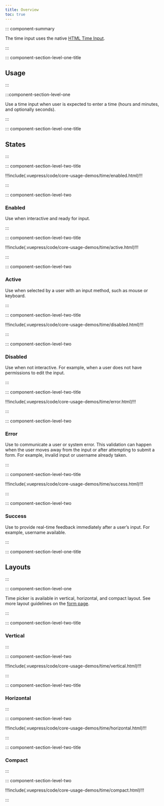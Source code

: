 ```yaml
---
title: Overview
toc: true
---
```


::: component-summary

The time input uses the native <a href="https://developer.mozilla.org/en-US/docs/Web/HTML/Element/input/time" target="_blank">HTML Time Input</a>.

:::

::: component-section-level-one-title

## Usage

:::

:::component-section-level-one

Use a time input when user is expected to enter a time (hours and minutes, and optionally seconds).

:::

::: component-section-level-one-title

## States

:::

<div class="component-section-horizontal" cds-layout="m-t:md">

::: component-section-level-two-title

<div>
!!!include(.vuepress/code/core-usage-demos/time/enabled.html)!!!
</div>

:::

::: component-section-level-two

### Enabled

Use when interactive and ready for input.

:::

</div>

<div class="component-section-horizontal" cds-layout="m-t:md">

::: component-section-level-two-title

<div>
!!!include(.vuepress/code/core-usage-demos/time/active.html)!!!
</div>

:::

::: component-section-level-two

### Active

Use when selected by a user with an input method, such as mouse or keyboard.

:::

</div>

<div class="component-section-horizontal" cds-layout="m-t:md">

::: component-section-level-two-title

<div>
!!!include(.vuepress/code/core-usage-demos/time/disabled.html)!!!
</div>

:::

::: component-section-level-two

### Disabled

Use when not interactive. For example, when a user does not have permissions to edit the input.

:::

</div>

<div class="component-section-horizontal" cds-layout="m-t:md">

::: component-section-level-two-title

<div>
!!!include(.vuepress/code/core-usage-demos/time/error.html)!!!
</div>

:::

::: component-section-level-two

### Error

Use to communicate a user or system error. This validation can happen when the user moves away from the input or after attempting to submit a form. For example, invalid input or username already taken.

:::

</div>

<div class="component-section-horizontal" cds-layout="m-t:md">

::: component-section-level-two-title

<div>
!!!include(.vuepress/code/core-usage-demos/time/success.html)!!!
</div>

:::

::: component-section-level-two

### Success

Use to provide real-time feedback immediately after a user’s input. For example, username available.

:::

</div>

::: component-section-level-one-title

## Layouts

:::

::: component-section-level-one

Time picker is available in vertical, horizontal, and compact layout. See more layout guidelines on the [form page](/core-components/form/).

:::

<div class="component-section-horizontal" cds-layout="m-t:md">

::: component-section-level-two-title

### Vertical

:::

::: component-section-level-two

<div>
!!!include(.vuepress/code/core-usage-demos/time/vertical.html)!!!
</div>

:::

</div>

<div class="component-section-horizontal" cds-layout="m-t:md">

::: component-section-level-two-title

### Horizontal

:::

::: component-section-level-two

<div>
!!!include(.vuepress/code/core-usage-demos/time/horizontal.html)!!!
</div>

:::

</div>

<div class="component-section-horizontal" cds-layout="m-t:md">

::: component-section-level-two-title

### Compact

:::

::: component-section-level-two

<div>
!!!include(.vuepress/code/core-usage-demos/time/compact.html)!!!
</div>

:::

</div>
